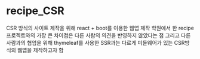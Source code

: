 # recipe_CSR
CSR 방식의 사이트 제작을 위해 react + boot를 이용한 웹앱 제작
학원에서 한 recipe프로젝트와의 가장 큰 차이점은 다른 사람의 의견을 반영하지 않았다는 점
그리고 다른 사람과의 협업을 위해 thymeleaf를 사용한 SSR과는 다르게 미들웨어가 있는 CSR방식의 웹앱을 제작하고자 함

